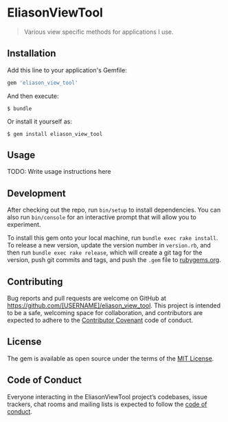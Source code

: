 # EliasonViewTool

>Various view specific methods for applications I use.

## Installation

Add this line to your application's Gemfile:

```ruby
gem 'eliason_view_tool'
```

And then execute:

    $ bundle

Or install it yourself as:

    $ gem install eliason_view_tool

## Usage

TODO: Write usage instructions here

## Development

After checking out the repo, run `bin/setup` to install dependencies. You can also run `bin/console` for an interactive prompt that will allow you to experiment.

To install this gem onto your local machine, run `bundle exec rake install`. To release a new version, update the version number in `version.rb`, and then run `bundle exec rake release`, which will create a git tag for the version, push git commits and tags, and push the `.gem` file to [rubygems.org](https://rubygems.org).

## Contributing

Bug reports and pull requests are welcome on GitHub at https://github.com/[USERNAME]/eliason_view_tool. This project is intended to be a safe, welcoming space for collaboration, and contributors are expected to adhere to the [Contributor Covenant](http://contributor-covenant.org) code of conduct.

## License

The gem is available as open source under the terms of the [MIT License](https://opensource.org/licenses/MIT).

## Code of Conduct

Everyone interacting in the EliasonViewTool project’s codebases, issue trackers, chat rooms and mailing lists is expected to follow the [code of conduct](https://github.com/[USERNAME]/eliason_view_tool/blob/master/CODE_OF_CONDUCT.md).
